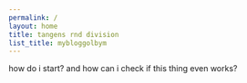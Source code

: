 ```yaml
---
permalink: /
layout: home
title: tangens rnd division
list_title: mybloggolbym
---
```


how do i start?
and how can i check if this thing even works?
